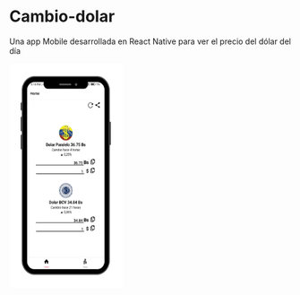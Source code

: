 # Cambio-dolar
Una app Mobile desarrollada en React Native para ver el precio del dólar del día

<img width="230px" height="400px" align="center" style="max-width: 40%;" src="./assets/PhoneCambioDolar.png" alt="App mobile" />

